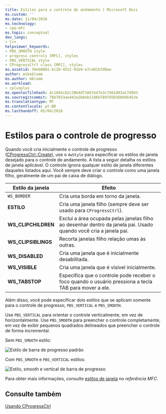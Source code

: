 ```yaml
---
title: Estilos para o controle de andamento | Microsoft Docs
ms.custom: ''
ms.date: 11/04/2016
ms.technology:
- cpp-mfc
ms.topic: conceptual
dev_langs:
- C++
helpviewer_keywords:
- PBS_SMOOTH style
- progress controls [MFC], styles
- PBS_VERTICAL style
- CProgressCtrl class [MFC], styles
ms.assetid: 39eb8081-bc20-4552-91b9-e7cdd1b7d8ae
author: mikeblome
ms.author: mblome
ms.workload:
- cplusplus
ms.openlocfilehash: 4c1044c82c2864d71047e4fe3c7461d03a17d9d3
ms.sourcegitcommit: 76b7653ae443a2b8eb1186b789f8503609d6453e
ms.translationtype: MT
ms.contentlocale: pt-BR
ms.lasthandoff: 05/04/2018
---
```

# <a name="styles-for-the-progress-control"></a>Estilos para o controle de progresso
Quando você cria inicialmente o controle de progresso ([CProgressCtrl::Create](../mfc/reference/cprogressctrl-class.md#create)), use o `dwStyle` para especificar os estilos de janela desejado para o controle de andamento. A lista a seguir detalha os estilos de janela aplicável. O controle ignora qualquer estilo de janela diferentes daqueles listados aqui. Você sempre deve criar o controle como uma janela filho, geralmente de um pai de caixa de diálogo.  
  
|Estilo da janela|Efeito|  
|------------------|------------|  
|`WS_BORDER`|Cria uma borda em torno da janela.|  
|**ESTILO**|Cria uma janela filho (sempre deve ser usado para `CProgressCtrl`).|  
|**WS_CLIPCHILDREN**|Exclui a área ocupada pelas janelas filho ao desenhar dentro da janela pai. Usado quando você cria a janela pai.|  
|**WS_CLIPSIBLINGS**|Recorta janelas filho relação umas às outras.|  
|**WS_DISABLED**|Cria uma janela que é inicialmente desabilitada.|  
|**WS_VISIBLE**|Cria uma janela que é visível inicialmente.|  
|**WS_TABSTOP**|Especifica que o controle pode receber o foco quando o usuário pressiona a tecla TAB para mover a ele.|  
  
 Além disso, você pode especificar dois estilos que se aplicam somente para o controle de progresso, `PBS_VERTICAL` e `PBS_SMOOTH`.  
  
 Use `PBS_VERTICAL` para orientar o controle verticalmente, em vez de horizontalmente. Use `PBS_SMOOTH` para preencher o controle completamente, em vez de exibir pequenos quadrados delineados que preencher o controle de forma incremental.  
  
 Sem `PBS_SMOOTH` estilo:  
  
 ![Estilo de barra de progresso padrão](../mfc/media/vc4ruw1.gif "vc4ruw1")  
  
 Com `PBS_SMOOTH` e `PBS_VERTICAL` estilos:  
  
 ![Estilo, smooth e vertical de barra de progresso](../mfc/media/vc4ruw2.gif "vc4ruw2")  
  
 Para obter mais informações, consulte [estilos de janela](../mfc/reference/styles-used-by-mfc.md#frame-window-styles-mfc) no *referência MFC*.  
  
## <a name="see-also"></a>Consulte também  
 [Usando CProgressCtrl](../mfc/using-cprogressctrl.md)


